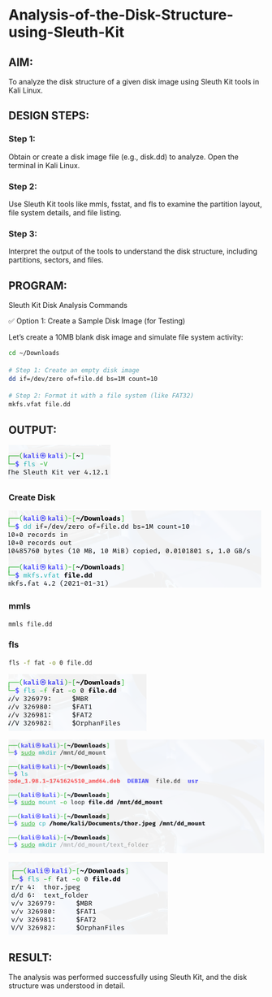 # Analysis-of-the-Disk-Structure-using-Sleuth-Kit
## AIM:
To analyze the disk structure of a given disk image using Sleuth Kit tools in Kali Linux.

## DESIGN STEPS:
### Step 1:
Obtain or create a disk image file (e.g., disk.dd) to analyze. Open the terminal in Kali Linux.

### Step 2:
Use Sleuth Kit tools like mmls, fsstat, and fls to examine the partition layout, file system details, and file listing.

### Step 3:
Interpret the output of the tools to understand the disk structure, including partitions, sectors, and files.

## PROGRAM:
Sleuth Kit Disk Analysis Commands

✅ Option 1: Create a Sample Disk Image (for Testing)

Let’s create a 10MB blank disk image and simulate file system activity:

```bash
cd ~/Downloads

# Step 1: Create an empty disk image
dd if=/dev/zero of=file.dd bs=1M count=10

# Step 2: Format it with a file system (like FAT32)
mkfs.vfat file.dd
```

## OUTPUT:

![output](./img1.png)
### Create Disk
![output](./img2.png)

### mmls 
```bash
mmls file.dd
```

### fls
```bash
fls -f fat -o 0 file.dd
```

![output](./img3.png)

![output](./img4.png)

![output](./img5.png)

## RESULT:
The analysis was performed successfully using Sleuth Kit, and the disk structure was understood in detail.
